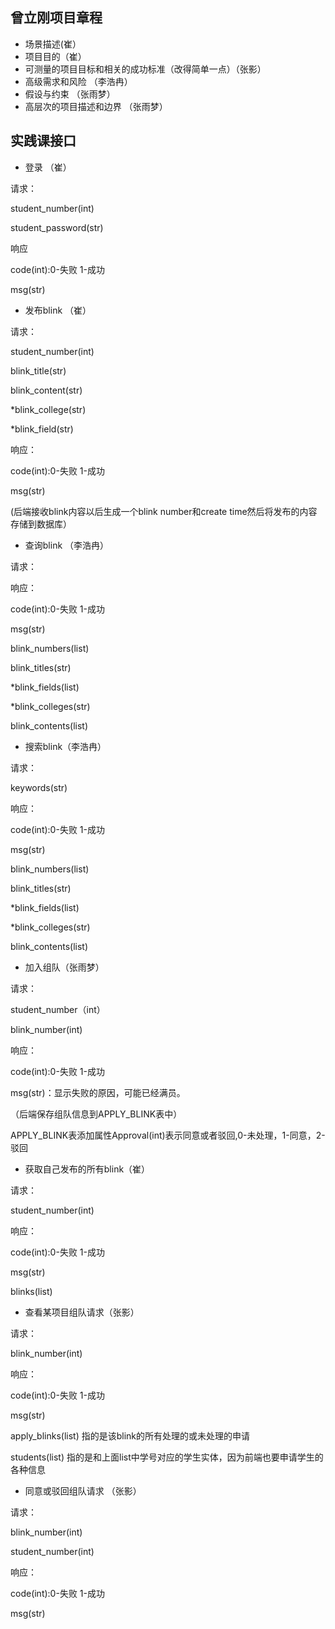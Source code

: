 ## 曾立刚项目章程

- 场景描述(崔）
- 项目目的（崔）
- 可测量的项目目标和相关的成功标准（改得简单一点）（张影）
- 高级需求和风险 （李浩冉）
- 假设与约束 （张雨梦）
- 高层次的项目描述和边界 （张雨梦）


## 实践课接口

- 登录 （崔）

请求：

student_number(int)

student_password(str)

响应

code(int):0-失败 1-成功

msg(str)

- 发布blink （崔）

请求：

student_number(int)

blink_title(str)

blink_content(str)

*blink_college(str)

*blink_field(str)

响应：

code(int):0-失败 1-成功

msg(str)

(后端接收blink内容以后生成一个blink number和create time然后将发布的内容存储到数据库）

- 查询blink （李浩冉）

请求：

响应：

code(int):0-失败 1-成功

msg(str)

blink_numbers(list)

blink_titles(str)

*blink_fields(list)

*blink_colleges(str)

blink_contents(list)

- 搜索blink（李浩冉）

请求：

keywords(str)

响应：

code(int):0-失败 1-成功

msg(str)

blink_numbers(list)

blink_titles(str)

*blink_fields(list)

*blink_colleges(str)

blink_contents(list)

- 加入组队（张雨梦）

请求：

student_number（int）

blink_number(int)

响应：

code(int):0-失败 1-成功

msg(str)：显示失败的原因，可能已经满员。

（后端保存组队信息到APPLY_BLINK表中）

APPLY_BLINK表添加属性Approval(int)表示同意或者驳回,0-未处理，1-同意，2-驳回

- 获取自己发布的所有blink（崔）

请求：

student_number(int)

响应：

code(int):0-失败 1-成功

msg(str)

blinks(list)

- 查看某项目组队请求（张影）

请求：

blink_number(int)

响应：

code(int):0-失败 1-成功

msg(str)

apply_blinks(list) 指的是该blink的所有处理的或未处理的申请

students(list) 指的是和上面list中学号对应的学生实体，因为前端也要申请学生的各种信息

- 同意或驳回组队请求 （张影）

请求：

blink_number(int)

student_number(int)

响应：

code(int):0-失败 1-成功

msg(str)










